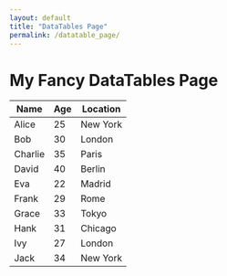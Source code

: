 ```yaml
---
layout: default
title: "DataTables Page"
permalink: /datatable_page/
---
```


<h1>My Fancy DataTables Page</h1>

<!-- Your table goes here -->
<table id="myTable" class="display" cellspacing="0" width="100%">
    <thead>
        <tr>
            <th>Name</th>
            <th>Age</th>
            <th>Location</th>
        </tr>
    </thead>
    <tbody>
        <tr>
            <td>Alice</td>
            <td>25</td>
            <td>New York</td>
        </tr>
        <tr>
            <td>Bob</td>
            <td>30</td>
            <td>London</td>
        </tr>
        <tr>
            <td>Charlie</td>
            <td>35</td>
            <td>Paris</td>
        </tr>
        <tr>
            <td>David</td>
            <td>40</td>
            <td>Berlin</td>
        </tr>
        <tr>
            <td>Eva</td>
            <td>22</td>
            <td>Madrid</td>
        </tr>
        <tr>
            <td>Frank</td>
            <td>29</td>
            <td>Rome</td>
        </tr>
        <tr>
            <td>Grace</td>
            <td>33</td>
            <td>Tokyo</td>
        </tr>
        <tr>
            <td>Hank</td>
            <td>31</td>
            <td>Chicago</td>
        </tr>
        <tr>
            <td>Ivy</td>
            <td>27</td>
            <td>London</td>
        </tr>
        <tr>
            <td>Jack</td>
            <td>34</td>
            <td>New York</td>
        </tr>
    </tbody>
</table>

<!-- Link to DataTables CSS and JS -->
<link rel="stylesheet" type="text/css" href="https://cdn.datatables.net/1.12.1/css/jquery.dataTables.min.css">
<script src="https://code.jquery.com/jquery-3.6.0.min.js"></script>
<script type="text/javascript" charset="utf8" src="https://cdn.datatables.net/1.12.1/js/jquery.dataTables.min.js"></script>

<script>
    // Initialize DataTables with extra features
    $(document).ready(function() {
        $('#myTable').DataTable({
            "paging": true,            // Enable pagination
            "scrollY": "200px",       // Enable vertical scrolling with fixed height
            "scrollCollapse": true,    // Allow scrolling to collapse when there are fewer rows than the height
            "ordering": true,         // Enable sorting
            "info": true,             // Show table information (e.g., "Showing 1 to 10 of 100 entries")
            "lengthMenu": [5, 10, 15], // Allow users to choose the number of rows per page (e.g., 5, 10, 15 rows per page)
            "searching": true,        // Enable search functionality
            "autoWidth": false        // Disable automatic column width calculation
        });
    });
</script>
